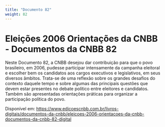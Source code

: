 ```yaml
---
title: "Documento 82"
weight: 82
---
```


# Eleições 2006 Orientações da CNBB - Documentos da CNBB 82

Neste Documento 82, a CNBB desejou dar contribuição para que o povo brasileiro, em 2006, pudesse participar intensamente da campanha eleitoral e escolher bem os candidatos aos cargos executivos e legislativos, em seus diversos âmbitos. Trata-se de uma reflexão sobre os grandes desafios do contexto daquele tempo e sobre algumas das principais questões que devem estar presentes no debate político entre eleitores e candidatos. Também são apresentadas orientações práticas para organizar a participação política do povo.

Disponível em: https://www.edicoescnbb.com.br/livros-digitais/documentos-da-cnbb/eleicoes-2006-orientacoes-da-cnbb-documentos-da-cnbb-82-digital
